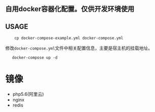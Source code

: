 ## 自用docker容器化配置。仅供开发环境使用

## USAGE
```
    cp docker-compose-example.yml docker-compose.yml
```
修改`docker-compose.yml`文件中相关配置信息，主要是宿主机的挂载地址。
```
   docker-compose up -d
```
# 镜像
 - php5.6(阿里云)
 - nginx
 - redis
